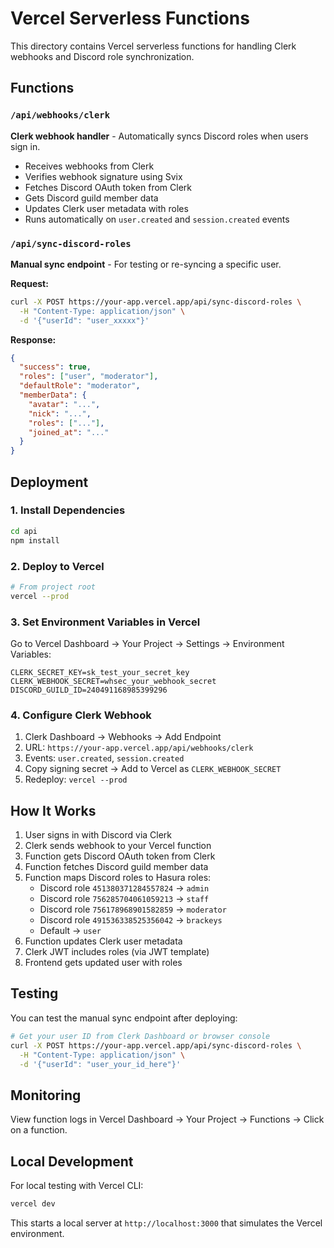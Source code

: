 # Vercel Serverless Functions

This directory contains Vercel serverless functions for handling Clerk webhooks and Discord role synchronization.

## Functions

### `/api/webhooks/clerk`

**Clerk webhook handler** - Automatically syncs Discord roles when users sign in.

- Receives webhooks from Clerk
- Verifies webhook signature using Svix
- Fetches Discord OAuth token from Clerk
- Gets Discord guild member data
- Updates Clerk user metadata with roles
- Runs automatically on `user.created` and `session.created` events

### `/api/sync-discord-roles`

**Manual sync endpoint** - For testing or re-syncing a specific user.

**Request:**

```bash
curl -X POST https://your-app.vercel.app/api/sync-discord-roles \
  -H "Content-Type: application/json" \
  -d '{"userId": "user_xxxxx"}'
```

**Response:**

```json
{
  "success": true,
  "roles": ["user", "moderator"],
  "defaultRole": "moderator",
  "memberData": {
    "avatar": "...",
    "nick": "...",
    "roles": ["..."],
    "joined_at": "..."
  }
}
```

## Deployment

### 1. Install Dependencies

```bash
cd api
npm install
```

### 2. Deploy to Vercel

```bash
# From project root
vercel --prod
```

### 3. Set Environment Variables in Vercel

Go to Vercel Dashboard → Your Project → Settings → Environment Variables:

```env
CLERK_SECRET_KEY=sk_test_your_secret_key
CLERK_WEBHOOK_SECRET=whsec_your_webhook_secret
DISCORD_GUILD_ID=240491168985399296
```

### 4. Configure Clerk Webhook

1. Clerk Dashboard → Webhooks → Add Endpoint
2. URL: `https://your-app.vercel.app/api/webhooks/clerk`
3. Events: `user.created`, `session.created`
4. Copy signing secret → Add to Vercel as `CLERK_WEBHOOK_SECRET`
5. Redeploy: `vercel --prod`

## How It Works

1. User signs in with Discord via Clerk
2. Clerk sends webhook to your Vercel function
3. Function gets Discord OAuth token from Clerk
4. Function fetches Discord guild member data
5. Function maps Discord roles to Hasura roles:
   - Discord role `451380371284557824` → `admin`
   - Discord role `756285704061059213` → `staff`
   - Discord role `756178968901582859` → `moderator`
   - Discord role `491536338525356042` → `brackeys`
   - Default → `user`
6. Function updates Clerk user metadata
7. Clerk JWT includes roles (via JWT template)
8. Frontend gets updated user with roles

## Testing

You can test the manual sync endpoint after deploying:

```bash
# Get your user ID from Clerk Dashboard or browser console
curl -X POST https://your-app.vercel.app/api/sync-discord-roles \
  -H "Content-Type: application/json" \
  -d '{"userId": "user_your_id_here"}'
```

## Monitoring

View function logs in Vercel Dashboard → Your Project → Functions → Click on a function.

## Local Development

For local testing with Vercel CLI:

```bash
vercel dev
```

This starts a local server at `http://localhost:3000` that simulates the Vercel environment.
